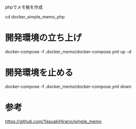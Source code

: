 phpでメモ帳を作成

cd docker_simple_memo_php

# 開発環境の立ち上げ
docker-compose -f .docker_memo/docker-compose.yml up -d

# 開発環境を止める
docker-compose -f .docker_memo/docker-compose.yml down


# 参考
https://github.com/YasuakiHirano/simple_memo
